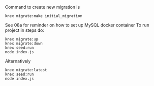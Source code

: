 Command to create new migration is

```
knex migrate:make initial_migration
```

See 08a for reminder on how to set up MySQL docker container
To run project in steps do:

```
knex migrate:up
knex migrate:down
knex seed:run
node index.js
```

Alternatively

```
knex migrate:latest
knex seed:run
node index.js
```
